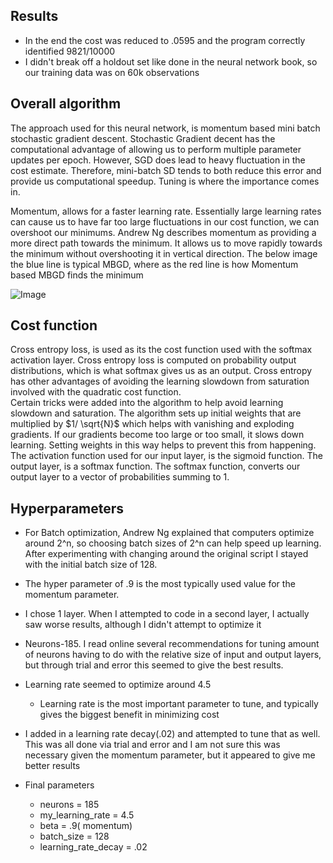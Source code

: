 ## Results

+ In the end the cost was reduced to .0595 and the program correctly identified 9821/10000
+ I didn't break off a holdout set like done in the neural network book, so our training data was on 60k observations 

## Overall algorithm 

The approach used for this neural network, is momentum based mini batch stochastic gradient descent.   Stochastic Gradient decent has the computational advantage of allowing us to perform multiple parameter updates per epoch.   However, SGD does lead to heavy fluctuation in the cost estimate. Therefore, mini-batch SD tends to both reduce this error and provide us computational speedup.  Tuning is where the importance comes in.    

Momentum, allows for a faster learning rate.  Essentially large learning rates can cause us to have far too large fluctuations in our cost function, we can overshoot our minimums.    Andrew Ng describes momentum as providing a more direct path towards the minimum.  It allows us to move rapidly towards the minimum without overshooting it in vertical direction.  The below image the blue line is typical MBGD, where as the red line is how Momentum based MBGD finds the minimum  


![Image](https://github.com/cuny-sps-msda-data622-2018fall/fall2018-data622-001-project-justinherman42/blob/master/from.PNG)



##  Cost function

  Cross entropy loss, is used as its the cost function used with the softmax activation layer.  Cross entropy loss is computed on probability output distributions, which is what softmax gives us as an output.  Cross entropy has other advantages of avoiding the learning slowdown from saturation involved with the quadratic cost function.  
Certain tricks were added into the algorithm to  help avoid learning slowdown and saturation.  The algorithm sets up initial weights that are multiplied by $1/ \sqrt{N}$ which helps with vanishing and exploding gradients.  If our gradients become too large or too small, it slows down learning.  Setting weights in this way helps to prevent this from happening.  The activation function used for our input layer, is the sigmoid function.  The output layer, is a softmax function.  The softmax function, converts our output layer to a vector of probabilities summing to 1.          

## Hyperparameters

+ For Batch optimization, Andrew Ng explained that computers optimize around 2^n, so  choosing batch sizes of 2^n can help speed up learning.  After experimenting with changing around the original script I stayed with the initial batch size of 128.
+ The hyper parameter of .9 is the most typically used value for the momentum parameter.
+ I chose 1 layer.  When I attempted to code in a second layer, I actually saw worse results, although I didn't attempt to optimize it
+ Neurons-185.  I read online several recommendations for tuning amount of neurons having to do with the relative size of input and output layers, but through trial and error this seemed to give the best results.
+ Learning rate seemed to optimize around 4.5
  + Learning rate is the most important parameter to tune, and typically gives the biggest benefit in minimizing cost
+ I added in a learning rate decay(.02) and attempted to tune that as well.  This was all done via trial and error and I am not sure this was necessary given the momentum parameter, but it appeared to give me better results  

+ Final parameters
  + neurons = 185
  + my_learning_rate = 4.5
  + beta = .9( momentum)
  + batch_size = 128
  + learning_rate_decay = .02

